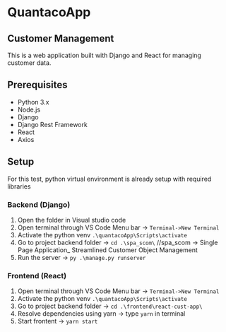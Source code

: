# QuantacoApp

## Customer Management

This is a web application built with Django and React for managing customer data.

## Prerequisites

- Python 3.x
- Node.js
- Django
- Django Rest Framework
- React
- Axios

## Setup
For this test, python virtual environment is already setup with required libraries


### Backend (Django)

1. Open the folder in Visual studio code
2. Open terminal through VS Code Menu bar -> `Terminal->New Terminal`
3. Activate the python venv `.\quantacoApp\Scripts\activate`
4. Go to project backend folder -> `cd .\spa_scom\`  //spa_scom -> Single Page Application_ Streamlined Customer Object Management
5. Run the server -> `py .\manage.py runserver`

### Frontend (React)

1. Open terminal through VS Code Menu bar -> `Terminal->New Terminal`
2. Activate the python venv `.\quantacoApp\Scripts\activate`
3. Go to project backend folder -> `cd .\frontend\react-cust-app\`
4. Resolve dependencies using yarn -> type `yarn` in terminal
5. Start frontent -> `yarn start`